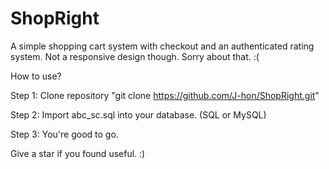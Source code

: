 # ShopRight

A simple shopping cart system with checkout and an authenticated rating system.
Not a responsive design though.
Sorry about that. :(

How to use?

Step 1: Clone repository
        "git clone https://github.com/J-hon/ShopRight.git"
        
Step 2: Import abc_sc.sql into your database. (SQL or MySQL)

Step 3: You're good to go.

Give a star if you found useful. :)